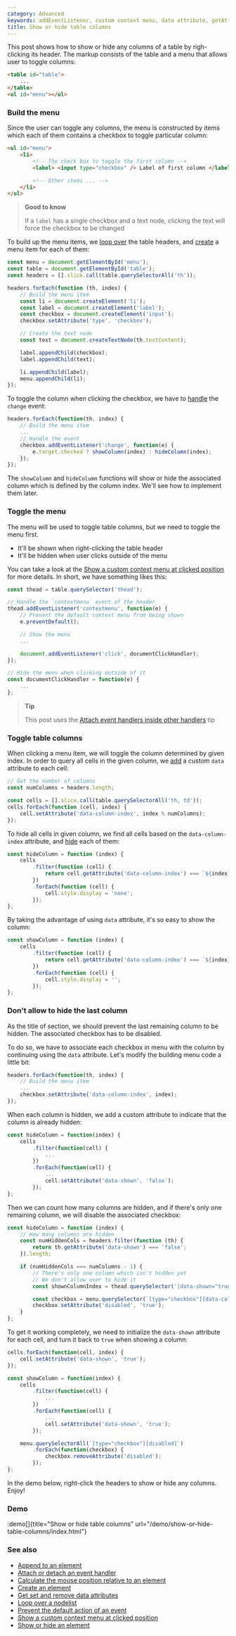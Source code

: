 ```yaml
---
category: Advanced
keywords: addEventListener, custom context menu, data attribute, getAttribute, hide table columns, setAttribute, show table columns
title: Show or hide table columns
---
```


This post shows how to show or hide any columns of a table by righ-clicking its header. The markup consists of the table and a menu that allows user to toggle columns:

```html
<table id="table">
    ...
</table>
<ul id="menu"></ul>
```

### Build the menu

Since the user can toggle any columns, the menu is constructed by items which each of them contains a checkbox to toggle particular column:

```html
<ul id="menu">
    <li>
        <!-- The check box to toggle the first column -->
        <label> <input type="checkbox" /> Label of first column </label>

        <!-- Other items ... -->
    </li>
</ul>
```

> **Good to know**
>
> If a `label` has a single checkbox and a text node, clicking the text will force the checkbox to be changed

To build up the menu items, we [loop over](/loop-over-a-nodelist) the table headers, and [create](/create-an-element) a menu item for each of them:

```js
const menu = document.getElementById('menu');
const table = document.getElementById('table');
const headers = [].slice.call(table.querySelectorAll('th'));

headers.forEach(function (th, index) {
    // Build the menu item
    const li = document.createElement('li');
    const label = document.createElement('label');
    const checkbox = document.createElement('input');
    checkbox.setAttribute('type', 'checkbox');

    // Create the text node
    const text = document.createTextNode(th.textContent);

    label.appendChild(checkbox);
    label.appendChild(text);

    li.appendChild(label);
    menu.appendChild(li);
});
```

To toggle the column when clicking the checkbox, we have to [handle](/attach-or-detach-an-event-handler) the `change` event:

```js
headers.forEach(function(th, index) {
    // Build the menu item
    ...
    // Handle the event
    checkbox.addEventListener('change', function(e) {
        e.target.checked ? showColumn(index) : hideColumn(index);
    });
});
```

The `showColumn` and `hideColumn` functions will show or hide the associated column which is defined by the column index. We'll see how to implement them later.

### Toggle the menu

The menu will be used to toggle table columns, but we need to toggle the menu first.

-   It'll be shown when right-clicking the table header
-   It'll be hidden when user clicks outside of the menu

You can take a look at the [Show a custom context menu at clicked position](/show-a-custom-context-menu-at-clicked-position) for more details. In short, we have something likes this:

```js
const thead = table.querySelector('thead');

// Handle the `contextmenu` event of the header
thead.addEventListener('contextmenu', function(e) {
    // Prevent the default context menu from being shown
    e.preventDefault();

    // Show the menu
    ...

    document.addEventListener('click', documentClickHandler);
});

// Hide the menu when clicking outside of it
const documentClickHandler = function(e) {
    ...
};
```

> **Tip**
>
> This post uses the [Attach event handlers inside other handlers](/attach-event-handlers-inside-other-handlers) tip

### Toggle table columns

When clicking a menu item, we will toggle the column determined by given index. In order to query all cells in the given column, we [add](/get-set-and-remove-data-attributes) a custom `data` attribute to each cell:

```js
// Get the number of columns
const numColumns = headers.length;

const cells = [].slice.call(table.querySelectorAll('th, td'));
cells.forEach(function (cell, index) {
    cell.setAttribute('data-column-index', index % numColumns);
});
```

To hide all cells in given column, we find all cells based on the `data-column-index` attribute, and [hide](/show-or-hide-an-element) each of them:

```js
const hideColumn = function (index) {
    cells
        .filter(function (cell) {
            return cell.getAttribute('data-column-index') === `${index}`;
        })
        .forEach(function (cell) {
            cell.style.display = 'none';
        });
};
```

By taking the advantage of using `data` attribute, it's so easy to show the column:

```js
const showColumn = function (index) {
    cells
        .filter(function (cell) {
            return cell.getAttribute('data-column-index') === `${index}`;
        })
        .forEach(function (cell) {
            cell.style.display = '';
        });
};
```

### Don't allow to hide the last column

As the title of section, we should prevent the last remaining column to be hidden. The associated checkbox has to be disabled.

To do so, we have to associate each checkbox in menu with the column by continuing using the `data` attribute. Let's modify the building menu code a little bit:

```js
headers.forEach(function(th, index) {
    // Build the menu item
    ...
    checkbox.setAttribute('data-column-index', index);
});
```

When each column is hidden, we add a custom attribute to indicate that the column is already hidden:

```js
const hideColumn = function(index) {
    cells
        .filter(function(cell) {
            ...
        })
        .forEach(function(cell) {
            ...
            cell.setAttribute('data-shown', 'false');
        });
};
```

Then we can count how many columns are hidden, and if there's only one remaining column, we will disable the associated checkbox:

```js
const hideColumn = function (index) {
    // How many columns are hidden
    const numHiddenCols = headers.filter(function (th) {
        return th.getAttribute('data-shown') === 'false';
    }).length;

    if (numHiddenCols === numColumns - 1) {
        // There's only one column which isn't hidden yet
        // We don't allow user to hide it
        const shownColumnIndex = thead.querySelector('[data-shown="true"]').getAttribute('data-column-index');

        const checkbox = menu.querySelector(`[type="checkbox"][data-column-index="${shownColumnIndex}"]`);
        checkbox.setAttribute('disabled', 'true');
    }
};
```

To get it working completely, we need to initialize the `data-shown` attribute for each cell, and turn it back to `true` when showing a column:

```js
cells.forEach(function(cell, index) {
    cell.setAttribute('data-shown', 'true');
});

const showColumn = function(index) {
    cells
        .filter(function(cell) {
            ...
        })
        .forEach(function(cell) {
            ...
            cell.setAttribute('data-shown', 'true');
        });

    menu.querySelectorAll(`[type="checkbox"][disabled]`)
        .forEach(function(checkbox) {
            checkbox.removeAttribute('disabled');
        });
};
```

In the demo below, right-click the headers to show or hide any columns. Enjoy!

### Demo

:demo[]{title="Show or hide table columns" url="/demo/show-or-hide-table-columns/index.html"}

### See also

-   [Append to an element](/append-to-an-element)
-   [Attach or detach an event handler](/attach-or-detach-an-event-handler)
-   [Calculate the mouse position relative to an element](/calculate-the-mouse-position-relative-to-an-element)
-   [Create an element](/create-an-element)
-   [Get set and remove data attributes](/get-set-and-remove-data-attributes)
-   [Loop over a nodelist](/loop-over-a-nodelist)
-   [Prevent the default action of an event](/prevent-the-default-action-of-an-event)
-   [Show a custom context menu at clicked position](/show-a-custom-context-menu-at-clicked-position)
-   [Show or hide an element](/show-or-hide-an-element)
